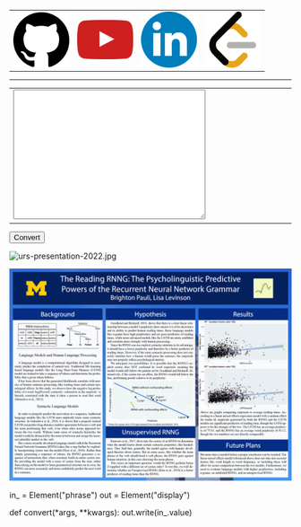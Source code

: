 <table width="100%" table-layout="fixed">
<tr>
<td class="center_element">
    <a href="https://github.com/brightp-py" target="_blank">
        <img src="img\logos\github.png" width="100"/>
    </a>
</td>
<td class="center_element">
    <a href="https://www.youtube.com/channel/UC6txpOCWxeZI_KPf4LClS6A" target="_blank">
        <img src="img\logos\youtube.svg" width="100"/>
    </a>
</td>
<td class="center_element">
    <a href="https://www.linkedin.com/in/brighton-p-9569a7194/" target="_blank">
        <img src="img\logos\linkedin.svg" width="100"/>
    </a>
</td>
<td class="center_element">
    <a href="https://leetcode.com/brightp/" target="_blank">
        <img src="img\logos\leetcode.png" width="100"/>
    </a>
</td>
</tr>
</table>

---

<table width="100%">
<tr>
<td width="50%" class="code_box">
    <textarea id="phrase" rows="15" cols="40" class="code_write"></textarea>
    <!-- <py-inputbox id="phrase"></py-inputbox> -->
</td>
<td class="code_box">
    <code id="display" box-shadow="transparent"></code>
</td>
</tr>
</table>

<div><button id="convert" pys-onClick="convert">
Convert
</button></div>

![urs-presentation-2022.jpg](img/urs-presentation-2022.jpg)

![urs-poster.jpg](img/urs-poster.jpg)

<py-script>
in_ = Element("phrase")
out = Element("display")

def convert(*args, **kwargs):
    out.write(in_.value)
</py-script>